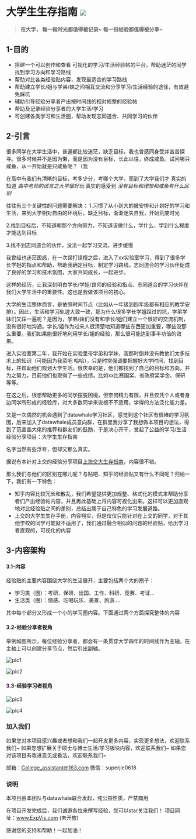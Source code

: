 # 大学生生存指南 ![](https://img.shields.io/badge/license-MIT-blue)

> **在大学， 每一段时光都值得被记录~ 每一份经验都值得被分享~**

## 1-目的
- 搭建一个可以创作和查看  可视化的学习/生活经验帖的平台，帮助迷茫的同学找到学习方向和学习路线
- 帮助对比各类经验贴内容，发现最适合的学习路线
- 帮助建立学长/姐与学弟/妹之间相互交流和分享学习/生活经验的途径，有效避免踩坑
- 辅助引导经验分享者产出按时间线的相对规整的经验帖
- 帮助及记录经验分享者的大学生活/学习
- 可创建各类学习和生活圈，帮助发现志同道合、共同学习的伙伴

## 2-引言
很多同学在大学生活中，普遍都比较迷茫，缺乏目标，我也曾感同身受并苦苦探寻。很多时候并不是因为懒，而是因为没有目标，长此以往，终成咸鱼。试问哪只咸鱼，从一开始就是只咸鱼呢？（我

在高中有我们有清晰的目标，考多少分，考哪个大学，而到了大学我们才
真实的知道    *高中老师的谎言之大学很好玩*
真实的感受到   *没有目标和理想和咸鱼有什么区别*

往往有三个关键性的问题需要解决：
1.习惯了从小到大的被安排和计划好的学习和生活，来到大学相对自由的环境后，缺乏目标，渐渐迷失自我，开始荒废时光

2.找到目标后，不知道朝那个方向努力，不知道该做什么，学什么，学到什么程度才能达到目标

3.找不到志同道合的伙伴，没法一起学习交流，进步缓慢


我曾经也迷茫困惑，在一次误打误撞之后，进入了xx实验室学习，得到了很多学长学姐的指点和帮助，帮助我确定目标，制定学习路线。志同道合的学习伙伴促成了良好的学习和技术氛围，大家共同成长，一起进步。

这样的经历，让我深刻明白学长/学姐/良师的经验和指点、志同道合的学习伙伴在我们大学生活中的重要性。这也是我做该项目的初心。

大学的生活整体而言，是依照时间节点（比如从一年级到四年级都有相应的教学安排）。因此，生活和学习轨迹大致一致，那为什么很多学长学姐踩过的坑，学弟学妹们又踩一遍呢？是因为，学弟/妹们没有和学长/姐们建立一个很好的交流机制，没有很好地沟通。学长/姐作为过来人很清楚地知道哪些东西更加重要，哪些没那么重要。我们如果能很好地利用学长/姐的经验，那么很可能达到事半功倍的效果。

进入实验室第二年，我开始在实验里带学弟和学妹，我那时倒并没有教他们太多技术上的知识（可能因为我菜吧 哈哈），只是时常强调要把握好大学时间，找到目标，并帮助他们规划大学生活。很庆幸的是，他们都找到了自己的目标和方向，并为之努力，目前他们也取得了一些成绩，比如xx比赛国奖、省政府奖学金、保研等等。

在这之后，很想帮助更多的同学摆脱困境，但奈何精力有限，并且仅凭个人或者身边同学所形成的经验库，对大多数同学来说根不不适用，学得的方法泛化能力差。

又是一次偶然的机会遇到了datawhale学习社区，感觉到这个社区有很棒的学习氛围，后来加入了datawhale成员意向群，在群里我分享了我想做本项目的想法，得到了范晶晶大佬的推荐和群友们的鼓励，于是决心开干，发起了公益的学习/生活经验分享项目：大学生生存指南

名字当然有些浮夸，但却又那么真实。

据说有本针对上交的经验分享项目[上海交大生存指南](https://survivesjtu.gitbook.io/survivesjtumanual/fang-tan-ji/xiao-xin-xiang-mu-de-xian-jing)，内容很不错。

那么我们与他们的区别在哪儿呢？与贴吧、知乎的经验贴又有什么不同呢？归纳一下，我们有一下特色：

- 知乎内容比较冗长和散乱，我们希望提供更加规整、格式化的模式来帮助分享者们产出经验帖内容，并且再此基础上将内容可视化出来。这样可以更加直观地对比经验贴之间的差别，总结出属于自己特色的学习发展道路。
- 上交的大学生生存手册，内容翔实，但是仅仅只能针对在上交的同学，对于其他学校的同学可能就不适用了，我们通过融合相似的问题的经验贴，给出学习者直观的，可视化的内容

## 3-内容架构
#### 3.1-内容
经验贴的主要内容围绕大学的生活展开，主要包括两个大的圈子：
- 学习类（圈）：考研、保研、出国、工作、科研、竞赛、考证...
- 生活类（圈）：情感、吃喝玩乐、美景、旅游....

其中每个部分又形成一个小的学习圈内容。下面通过两个方面探究整体的内容
#### 3.2-经验分享者视角
举例如图所示，每位经验分享者，都会有一条贯穿大学四年的时间线作为主轴，在主轴上可以创建分享节点，然后引出副轴。

![pic1](https://github.com/MoonCatdd/College_Experience_Share/blob/main/pic/1.JPG)

![pic2](https://github.com/MoonCatdd/College_Experience_Share/blob/main/pic/2.JPG)


#### 3.3-经验学习者视角

![pic3](https://github.com/MoonCatdd/College_Experience_Share/blob/main/pic/3.JPG)

![pic4](https://github.com/MoonCatdd/College_Experience_Share/blob/main/pic/4.JPG)


### 加入我们
如果您对本项目感兴趣或者想和我们一起开发更多内容，实现更多想法，欢迎联系我们~
如果您想扩展关于硕士与博士生活/学习板块内容，欢迎联系我们~
如果您对该项目有改进意见或看法，欢迎联系我们~

邮箱：College_assistant@163.com
微信：superjie0618

### 说明
本项目由本团队与datawhale联合发起，纯公益性质，严禁商用

在项目开发完成后，我们诚邀各位来撰写经验，您可以star关注我们！
项目网址：www.ExpVis.com  (未开放)

感谢您的支持和帮助！一起加油！




